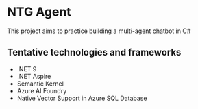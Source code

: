 # NTG Agent
This project aims to practice building a multi-agent chatbot in C#

## Tentative technologies and frameworks
- .NET 9
- .NET Aspire
- Semantic Kernel
- Azure AI Foundry
- Native Vector Support in Azure SQL Database

